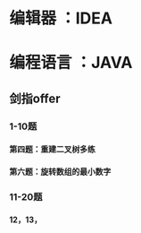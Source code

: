 # 编辑器 ：IDEA
# 编程语言 ：JAVA

## 剑指offer
### 1-10题
#### 第四题：重建二叉树多练
#### 第六题：旋转数组的最小数字
### 11-20题
#### 12，13，